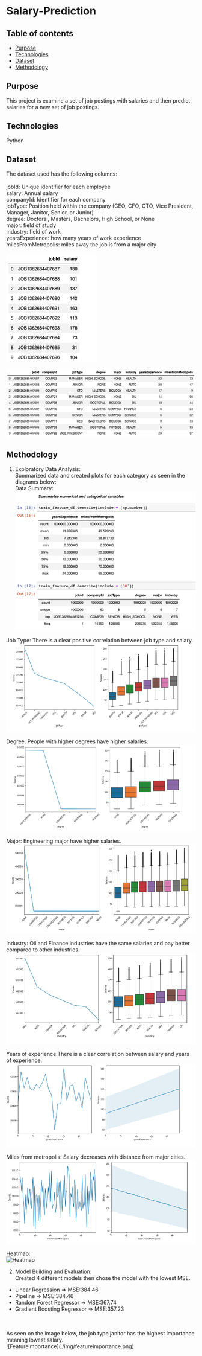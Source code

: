 # Salary-Prediction

## Table of contents

- [Purpose](#Purpose)
- [Technologies](#technologies)
- [Dataset](#dataset)
- [Methodology](#methodology)

## Purpose

This project is examine a set of job postings with salaries and then predict salaries for a new set of job postings.

## Technologies

Python

## Dataset

The dataset used has the following columns:
<br>
<br>
jobId: Unique identifier for each employee 
<br>
salary: Annual salary 
<br>
companyId: Identifier for each company 
<br>
jobType: Position held within the company (CEO, CFO, CTO, Vice President, Manager, Janitor, Senior, or Junior) 
<br>
degree: Doctoral, Masters, Bachelors, High School, or None
<br>
major: field of study 
<br>
industry: field of work 
<br>
yearsExperience: how many years of work experience 
<br>
milesFromMetropolis: miles away the job is from a major city
<br />
<br>
![Dataview1](./img/sampledata1.png) <br /><br>
![Dataview2](./img/sampledata2.png)

## Methodology

1. Exploratory Data Analysis:<br />
Summarized data and created plots for each category as seen in the diagrams below:<br />
Data Summary:<br />
![Plot](./img/summary.png) <br />

Job Type: There is a clear positive correlation between job type and salary. <br />
![Plot](./img/jobtype.png) <br />

Degree: People with higher degrees have higher salaries. <br />
![Plot](./img/degree.png) <br />

Major: Engineering major have higher salaries. <br />
![Plot](./img/major.png) <br />

Industry: Oil and Finance industries have the same salaries and pay better compared to other industries. <br />
![Plot](./img/industry.png) <br />

Years of experience:There is a clear correlation between salary and years of experience. <br />
![Plot](./img/yearsexperience.png) <br />

Miles from metropolis: Salary decreases with distance from major cities. <br />
![Plot](./img/milesfrommetropolis.png) <br />

Heatmap:<br />
![Heatmap](./img/heatmap.png) <br />

2. Model Building and Evaluation:<br />
Created 4 different models then chose the model with the lowest MSE.<br />
- Linear Regression => MSE:384.46 <br />
- Pipeline => MSE:384.46 <br />
- Random Forest Regressor => MSE:367.74 <br />
- Gradient Boosting Regressor => MSE:357.23 <br />
<br />
<br />
As seen on the image below, the job type janitor has the highest importance meaning lowest salary.<br />
![FeatureImportance](./img/featureimportance.png) <br />
